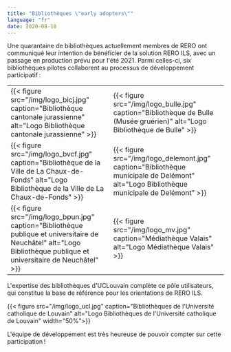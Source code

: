 ```yaml
---
title: "Bibliothèques \"early adopters\""
language: "fr"
date: 2020-08-18
---
```


Une quarantaine de bibliothèques actuellement membres de RERO ont communiqué leur intention de bénéficier de la solution RERO ILS, avec un passage en production prévu pour l'été 2021. Parmi celles-ci, six bibliothèques pilotes collaborent au processus de développement participatif :

|   |   |
| ------ | ----------- |
| {{< figure src="/img/logo_bicj.jpg" caption="Bibliothèque cantonale jurassienne" alt="Logo Bibliothèque cantonale jurassienne" >}} | {{< figure src="/img/logo_bulle.jpg" caption="Bibliothèque de Bulle (Musée gruérien)" alt="Logo Bibliothèque de Bulle" >}} |
| {{< figure src="/img/logo_bvcf.jpg" caption="Bibliothèque de la Ville de La Chaux-de-Fonds" alt="Logo Bibliothèque de la Ville de La Chaux-de-Fonds" >}} | {{< figure src="/img/logo_delemont.jpg" caption="Bibliothèque municipale de Delémont" alt="Logo Bibliothèque municipale de Delémont" >}} |
| {{< figure src="/img/logo_bpun.jpg" caption="Bibliothèque publique et universitaire de Neuchâtel" alt="Logo Bibliothèque publique et universitaire de Neuchâtel" >}}  | {{< figure src="/img/logo_mv.jpg" caption="Médiathèque Valais" alt="Logo Médiathèque Valais" >}} |

L'expertise des bibliothèques d'UCLouvain complète ce pôle utilisateurs, qui constitue la base de référence pour les orientations de RERO ILS.

{{< figure src="/img/logo_ucl.jpg" caption="Bibliothèques de l'Université catholique de Louvain" alt="Logo Bibliothèques de l'Université catholique de Louvain" width="50%">}}

L'équipe de développement est très heureuse de pouvoir compter sur cette participation !